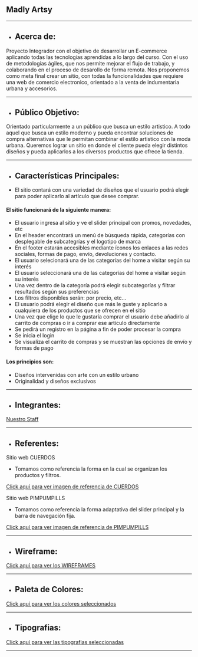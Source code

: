 ## Madly Artsy

-------------------

+ ##  __Acerca de:__

Proyecto Integrador con el objetivo de desarrollar un E-commerce aplicando todas las tecnologías aprendidas a lo largo del curso. Con el uso de metodologías ágiles, que nos permite mejorar el flujo de trabajo, y colaborando en el proceso de desarollo de forma remota.
Nos proponemos como meta final crear un sitio, con todas la funcionalidades que requiere una web de comercio electronico, orientado a la venta de indumentaria urbana y accesorios.

------------------------

+ ##  __Público Objetivo:__

Orientado particularmente a un público que busca un estilo artistico. 
A todo aquel que busca un estilo moderno y pueda encontrar soluciones de compra alternativas que le permitan combinar el estilo artistico con la moda urbana.
Queremos lograr un sitio en donde el cliente pueda elegir distintos diseños y pueda aplicarlos a los diversos productos que ofrece la tienda.



------------------------

+ ##  __Características Principales:__

* El sitio contará con una variedad de diseños que el usuario podrá elegir para poder aplicarlo al artículo que desee comprar.

#### El sitio funcionará de la siguiente manera:

- El usuario ingresa al sitio y ve el slider principal con promos, novedades, etc
- En el header encontrará un menú de búsqueda rápida, categorías con desplegable de subcategrías y el logotipo de marca
- En el footer estarán accesibles mediante íconos los enlaces a las redes sociales, formas de pago, envío, devoluciones y contacto.
- El usuario selecionará una de las categorías del home a visitar según su interés
- El usuario seleccionará una de las categorías del home a visitar según su interés
- Una vez dentro de la categoría podrá elegir subcategorías y filtrar resultados según sus preferencias
- Los filtros disponibles serán: por precio, etc...
- El usuario podrá elegir el diseño que más le guste y aplicarlo a cualquiera de los productos que se ofrecen en el sitio
- Una vez que elige lo que le gustaría comprar el usuario debe añadirlo al carrito de compras o ir a comprar ese artículo directamente
- Se pedirá un registro en la página a fin de poder procesar la compra
- Se inicia el login
- Se visualiza el carrito de compras y se muestran las opciones de envío y formas de pago

#### Los principios son:

* Diseños intervenidas con arte con un estilo urbano
* Originalidad y diseños exclusivos

--------------------
    
+ ##  __Integrantes:__

[Nuestro Staff](https://github.com/SebastianRaiquenParisi/proyectoIntegradorEquipo12/blob/main/NUESTROSTAFF.MD)

--------------

+ ##  __Referentes:__

Sitio web CUERDOS

- Tomamos como referencia la forma en la cual se organizan los productos y filtros.

[Click aquí para ver imagen de referencia de CUERDOS](https://raw.githubusercontent.com/SebastianRaiquenParisi/proyectoIntegradorEquipo12/main/wireframe_img/cuerdos.PNG)

Sitio web PIMPUMPILLS

- Tomamos como referencia la forma adaptativa del slider principal y la barra de navegación fija.

[Click aquí para ver imagen de referencia de PIMPUMPILLS](https://raw.githubusercontent.com/SebastianRaiquenParisi/proyectoIntegradorEquipo12/main/wireframe_img/pimpumpills.PNG)

------------------

+ ##  __Wireframe:__

[Click aquí para ver los WIREFRAMES](https://github.com/SebastianRaiquenParisi/proyectoIntegradorEquipo12/blob/main/WIREFRAME.MD)

---------------

+ ##  __Paleta de Colores:__

[Click aquí para ver los colores seleccionados](design/Colores.md)

---------------

+ ##  __Tipografias:__

[Click aquí para ver las tipografias seleccionadas](design/Tipografia.md)

---------------
